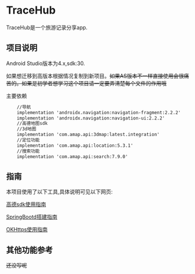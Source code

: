 # TraceHub
TraceHub是一个旅游记录分享app.

## 项目说明

Android Studio版本为4.x,sdk:30.

如果想迁移到高版本根据情况复制到新项目。~~如果AS版本不一样直接使用会很痛苦的。如果是初学者想学习这个项目请一定要弄清楚每个文件的作用哦~~



主要依赖
```xml
    //导航
    implementation 'androidx.navigation:navigation-fragment:2.2.2'
    implementation 'androidx.navigation:navigation-ui:2.2.2'
    //高德地图sdk
    //3d地图
    implementation 'com.amap.api:3dmap:latest.integration'
    //定位功能
    implementation 'com.amap.api:location:5.3.1'
    //搜索功能
    implementation 'com.amap.api:search:7.9.0'
```

## 指南
本项目使用了以下工具,具体说明可见以下网页:

[高德sdk使用指南](https://anleeos.github.io/2021/04/23/instructionGaode/)

[SpringBootd搭建指南](https://anleeos.github.io/2021/04/24/SpringBootAsAndroidService/)

[OKHttps使用指南](https://anleeos.github.io/2021/04/24/OKHttpsInAndroid/)

## 其他功能参考
~~还没写呢~~
